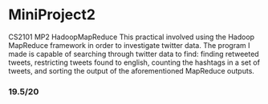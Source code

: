 # MiniProject2
CS2101 MP2 HadoopMapReduce
This practical involved using the Hadoop MapReduce framework in order to investigate twitter data. The program I made is capable of searching through twitter data to find: finding retweeted tweets, restricting tweets found to english, counting the hashtags in a set of tweets, and sorting the output of the aforementioned MapReduce outputs.

### 19.5/20

